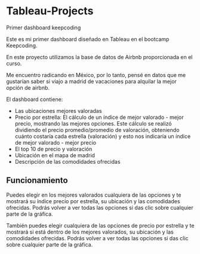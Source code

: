 # Tableau-Projects
Primer dashboard keepcoding

Este es mi primer dashboard diseñado en Tableau en el bootcamp Keepcoding.

En este proyecto utilizamos la base de datos de Airbnb proporcionada en el curso.

Me encuentro radicando en México, por lo tanto, pensé en datos que me gustarían saber si viajo a madrid de vacaciones para alquilar la mejor opción de airbnb.

El dashboard contiene:
* Las ubicaciones mejores valoradas
* Precio por estrella: El cálculo de un índice de mejor valorado - mejor precio, mostrando las mejores opciones. Este cálculo se realizó dividiendo el precio promedio/promedio de valoración, obteniendo cuánto costaría cada estrella (valoración) y esto nos indicaría un índice de mejor valorado - mejor precio
* El top 10 de precio y valoración
* Ubicación en el mapa de madrid
* Descripción de las comodidades ofrecidas

## Funcionamiento

Puedes elegir en los mejores valorados cualquiera de las opciones y te mostrará su índice precio por estrella, su ubicación y las comodidades ofrecidas. Podrás volver a ver todas las opciones si das clic sobre cualquier parte de la gráfica.

También puedes elegir cualquiera de las opciones de precio por estrella y te mostrará si está dentro de los mejores valorados, su ubicación y las comodidades ofrecidas. Podrás volver a ver todas las opciones si das clic sobre cualquier parte de la gráfica.

